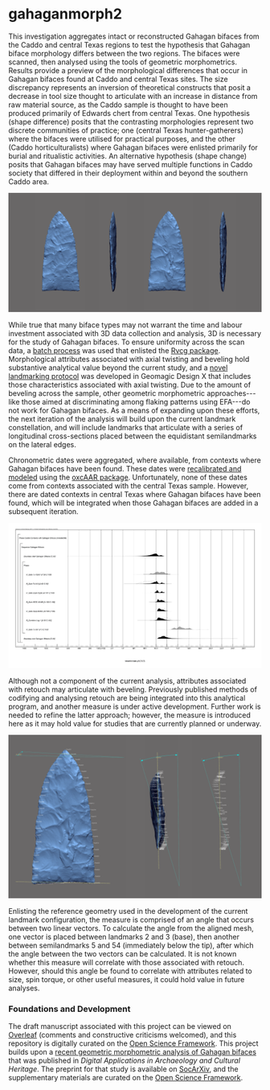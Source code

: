 # gahaganmorph2

This investigation aggregates intact or reconstructed Gahagan bifaces from the Caddo and central Texas regions to test the hypothesis that Gahagan biface morphology differs between the two regions. The bifaces were scanned, then analysed using the tools of geometric morphometrics. Results provide a preview of the morphological differences that occur in Gahagan bifaces found at Caddo and central Texas sites. The size discrepancy represents an inversion of theoretical constructs that posit a decrease in tool size thought to articulate with an increase in distance from raw material source, as the Caddo sample is thought to have been produced primarily of Edwards chert from central Texas. One hypothesis (shape difference) posits that the contrasting morphologies represent two discrete communities of practice; one (central Texas hunter-gatherers) where the bifaces were utilised for practical purposes, and the other (Caddo horticulturalists) where Gahagan bifaces were enlisted primarily for burial and ritualistic activities. An alternative hypothesis (shape change) posits that Gahagan bifaces may have served multiple functions in Caddo society that differed in their deployment within and beyond the southern Caddo area.

![](./analysis/images/figbev.png)

While true that many biface types may not warrant the time and labour investment associated with 3D data collection and analysis, 3D is necessary for the study of Gahagan bifaces. To ensure uniformity across the scan data, a [batch process](analysis/Rvcgbatch.R) was used that enlisted the [Rvcg package](https://github.com/zarquon42b/Rvcg). Morphological attributes associated with axial twisting and beveling hold substantive analytical value beyond the current study, and a [novel landmarking protocol](analysis/landmarking-protocol.md) was developed in Geomagic Design X that includes those characteristics associated with axial twisting. Due to the amount of beveling across the sample, other geometric morphometric approaches---like those aimed at discriminating among flaking patterns using EFA---do not work for Gahagan bifaces. As a means of expanding upon these efforts, the next iteration of the analysis will build upon the current landmark constellation, and will include landmarks that articulate with a series of longitudinal cross-sections placed between the equidistant semilandmarks on the lateral edges.

Chronometric dates were aggregated, where available, from contexts where Gahagan bifaces have been found. These dates were [recalibrated and modeled](analysis/gahagan14c.md) using the [oxcAAR package](https://github.com/ISAAKiel/oxcAAR). Unfortunately, none of these dates come from contexts associated with the central Texas sample. However, there are dated contexts in central Texas where Gahagan bifaces have been found, which will be integrated when those Gahagan bifaces are added in a subsequent iteration.

![](./images/fig03.png)

Although not a component of the current analysis, attributes associated with retouch may articulate with beveling. Previously published methods of codifying and analysing retouch are being integrated into this analytical program, and another measure is under active development. Further work is needed to refine the latter approach; however, the measure is introduced here as it may hold value for studies that are currently planned or underway.

![](./images/gahagan-beveling-rev1.png)

Enlisting the reference geometry used in the development of the current landmark configuration, the measure is comprised of an angle that occurs between two linear vectors. To calculate the angle from the aligned mesh, one vector is placed between landmarks 2 and 3 (base), then another between semilandmarks 5 and 54 (immediately below the tip), after which the angle between the two vectors can be calculated. It is not known whether this measure will correlate with those associated with retouch. However, should this angle be found to correlate with attributes related to size, spin torque, or other useful measures, it could hold value in future analyses.

### Foundations and Development

The draft manuscript associated with this project can be viewed on [Overleaf](https://www.overleaf.com/read/xkmbhpyfjvvk) (comments and constructive criticisms welcomed), and this repository is digitally curated on the [Open Science Framework](https://osf.io/hm3q7/). This project builds upon a [recent geometric morphometric analysis of Gahagan bifaces](https://doi.org/10.1016/j.daach.2018.e00080) that was published in _Digital Applications in Archaeology and Cultural Heritage_. The preprint for that study is available on [SocArXiv](https://doi.org/10.31235/osf.io/u7qfr), and the supplementary materials are curated on the [Open Science Framework](https://osf.io/jkxe3/).
